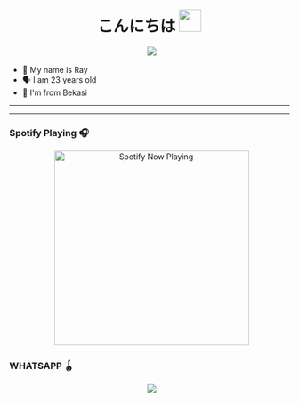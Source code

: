 <h1 align="center">こんにちは <img src="https://user-images.githubusercontent.com/1303154/88677602-1635ba80-d120-11ea-84d8-d263ba5fc3c0.gif" width="40px" alt=""><br></h1> 

<p align="center">
  <img src="https://githubusercontent.com/95025437/143872781-90544ff4-be84-47ce-bf53-197920c8c549.gif" />
</p> 

<p align="center"> 

- 👼 My name is Ray 
- 🗣️ I am 23 years old 
- 🔭 I'm from Bekasi 

</p> 

------


------ 

### Spotify Playing 🎧 

<p align="center">
  <a href="https://open.spotify.com/track/0Nn9gfz60CyzqnFXiAphMs?si=nw0uqW1HT8eKI7w--WoC6A&utm" target="_blank"><img src="https://now-playing-on-spotify.vercel.app/api/spotify" alt="Spotify Now Playing" width="350"/></a>
</p> 

### WHATSAPP 🪀
<p align="center">
  <a href="https://wa.me/6288289252040?text=Assalamu'alaikum"><img src="https://img.shields.io/badge/WhatsApp-25D366?style=for-the-badge&logo=whatsapp&logoColor=white" /><br>
